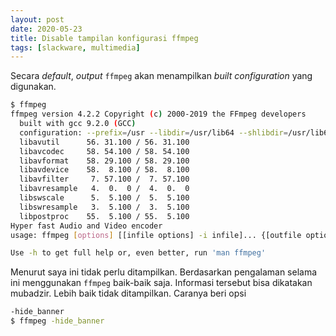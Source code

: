 ```yaml
---
layout: post
date: 2020-05-23
title: Disable tampilan konfigurasi ffmpeg
tags: [slackware, multimedia]
---
```

Secara _default_, _output_ <code>ffmpeg</code> akan menampilkan _built configuration_ yang digunakan.
```bash
$ ffmpeg
ffmpeg version 4.2.2 Copyright (c) 2000-2019 the FFmpeg developers
  built with gcc 9.2.0 (GCC)
  configuration: --prefix=/usr --libdir=/usr/lib64 --shlibdir=/usr/lib64 --docdir=/usr/doc/ffmpeg-4.2.2/html --mandir=/usr/man --disable-debug --enable-shared --disable-static --enable-gpl --enable-version3 --enable-avresample --arch=x86_64 --disable-encoder=aac --enable-libfontconfig --enable-libfreetype --enable-libfribidi --enable-gnutls --enable-libbluray --enable-libcaca --enable-libcdio --enable-libopus --enable-libspeex --enable-libssh --enable-libtheora --enable-libv4l2 --enable-libvorbis --enable-libvpx --enable-libwebp --enable-libmp3lame --enable-opencl --enable-opengl --enable-libopenjpeg --enable-libpulse --enable-libsmbclient --enable-libwavpack
  libavutil      56. 31.100 / 56. 31.100
  libavcodec     58. 54.100 / 58. 54.100
  libavformat    58. 29.100 / 58. 29.100
  libavdevice    58.  8.100 / 58.  8.100
  libavfilter     7. 57.100 /  7. 57.100
  libavresample   4.  0.  0 /  4.  0.  0
  libswscale      5.  5.100 /  5.  5.100
  libswresample   3.  5.100 /  3.  5.100
  libpostproc    55.  5.100 / 55.  5.100
Hyper fast Audio and Video encoder
usage: ffmpeg [options] [[infile options] -i infile]... {[outfile options] outfile}...

Use -h to get full help or, even better, run 'man ffmpeg'
```
Menurut saya ini tidak perlu ditampilkan. Berdasarkan pengalaman selama ini menggunakan <code>ffmpeg</code> baik-baik saja. Informasi tersebut bisa dikatakan mubadzir. Lebih baik tidak ditampilkan. Caranya beri opsi
```bash
-hide_banner
$ ffmpeg -hide_banner
```
